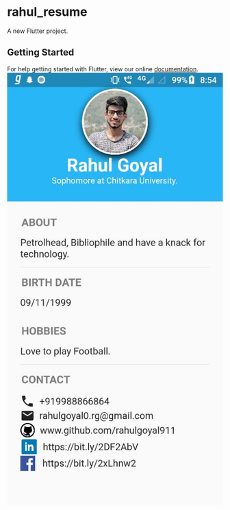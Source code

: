 # rahul_resume

A new Flutter project.

## Getting Started

For help getting started with Flutter, view our online
[documentation](https://flutter.io/).
![screenshot](r.jpeg)

